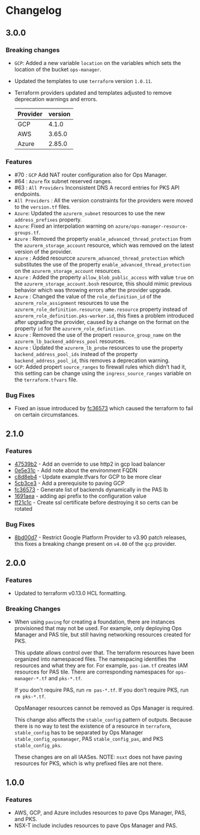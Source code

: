 # Changelog

## 3.0.0

### Breaking changes

- `GCP`: Added a new variable `location` on the variables which sets the location of the bucket `ops-manager`.

- Updated the templates to use `terraform` version `1.0.11`.
- Terraform providers updated and templates adjusted to remove deprecation warnings and errors.

    |Provider| version|
    |-|-|
    | GCP | 4.1.0 |
    | AWS | 3.65.0 |
    | Azure | 2.85.0 |

### Features
- #70 : `GCP` Add NAT router configuration also for Ops Manager.
- #64 : `Azure` fix subnet reserved ranges.
- #63 : `All Providers` Inconsistent DNS A record entries for PKS API endpoints.
- `All Providers` : All the version constraints for the providers were moved to the `version.tf` files.
- `Azure`: Updated the `azurerm_subnet` resources to use the new `address_prefixes` property.
- `Azure`: Fixed an interpolation warning on `azure/ops-manager-resource-groups.tf`.
- `Azure` : Removed the property `enable_advanced_thread_protection` from the `azurerm_storage_account` resource, which was removed on the latest version of the provider.
- `Azure` : Added resourcce `azurerm_advanced_thread_protection` which substitutes the use of the property `enable_advanced_thread_protection` on the `azurerm_storage_account` resources.
- `Azure` : Added the property `allow_blob_public_access` with value `true` on the `azurerm_storage_account.bosh` resource, this should mimic previous behavior which was throwing errors after the provider upgrade.
- `Azure` : Changed the value of the `role_definition_id` of the `azurerm_role_assignment` resources to use the `azurerm_role_definition.resource_name.resource` property instead of `azurerm_role_definition.pks-worker.id`, this fixes a problem introduced after upgrading the provider, caused by a change on the format on the property `id` for the `azurerm_role_definition`.
- `Azure` : Removed the use of the propert `resource_group_name` on the `azurerm_lb_backend_address_pool` resources.
- `Azure` : Updated the `azurerm_lb_probe` resources to use the property `backend_address_pool_ids` instead of the property `backend_address_pool_id`, this removes a deprecation warning.
- `GCP`: Added propert `source_ranges` to firewall rules which didn't had it, this setting can be change using the `ingress_source_ranges` variable on the `terraform.tfvars` file.

### Bug Fixes
- Fixed an issue introduced by [fc36573](https://github.com/pivotal/paving/fc36573) which caused the terraform to fail on certain circumstances.

## 2.1.0

### Features
- [47539b2](https://github.com/pivotal/paving/47539b2) - Add an override to use http2 in gcp load balancer
- [0e5e31c](https://github.com/pivotal/paving/0e5e31c) - Add note about the environment FQDN
- [c8d8eb4](https://github.com/pivotal/paving/c8d8eb4) - Update example.tfvars for GCP to be more clear
- [5cb3ce3](https://github.com/pivotal/paving/5cb3ce3) - Add a prerequisite to paving GCP
- [fc36573](https://github.com/pivotal/paving/fc36573) - Generate list of backends dynamically in the PAS lb
- [1691aea](https://github.com/pivotal/paving/1691aea) - adding api prefix to the configuration value
- [ff21c1c](https://github.com/pivotal/paving/ff21c1c) - Create ssl certificate before destroying it so certs can be rotated

### Bug Fixes
- [8bd00d7](https://github.com/pivotal/paving/8bd00d7) - Restrict Google Platform Provider to v3.90 patch releases, this fixes a breaking change present on `v4.00` of the `gcp` provider.

## 2.0.0

### Features
* Updated to terraform v0.13.0 HCL formatting.

### Breaking Changes
* When using `paving` for creating a foundation,
  there are instances provisioned that may not be used.
  For example, only deploying Ops Manager and PAS tile,
  but still having networking resources created for PKS.

  This update allows control over that.
  The terraform resources have been organized into namespaced files.
  The namespacing identifies the resources and what they are for.
  For example, `pas-iam.tf` creates IAM resources for PAS tile.
  There are corresponding namespaces for `ops-manager-*.tf` and `pks-*.tf`.

  If you don't require PAS, run `rm pas-*.tf`.
  If you don't require PKS, run `rm pks-*.tf`.

  OpsManager resources cannot be removed as Ops Manager is required.

  This change also affects the `stable_config` pattern of outputs.
  Because there is no way to test the existence of a resource in `terraform`,
  `stable_config` has to be separated by Ops Manager `stable_config_opsmanager`,
  PAS `stable_config_pas`, and PKS `stable_config_pks`.
  
  These changes are on all IAASes.
  NOTE: `nsxt` does not have paving resources for PKS, which is why prefixed files are not there.

## 1.0.0

### Features
* AWS, GCP, and Azure includes resources to pave Ops Manager, PAS, and PKS.
* NSX-T include includes resources to pave Ops Manager and PAS.
